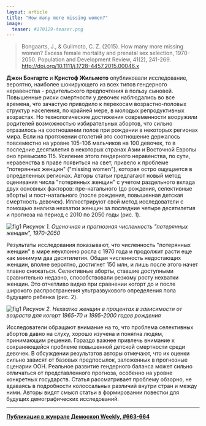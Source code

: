```yaml
---
layout: article
title: "How many more missing women?"
image:
  teaser: #170129-teaser.png
---
```


> Bongaarts, J., & Guilmoto, C. Z. (2015). How many more missing women? Excess female mortality and prenatal sex selection, 1970-2050. Population and Development Review, 41(2), 241-269. http://doi.org/10.1111/j.1728-4457.2015.00046.x

**Джон Бонгартс** и **Кристоф Жильмото** опубликовали исследование, вероятно, наиболее шокирующего из всех типов гендерного неравенства - родительского предпочтения в пользу сыновей. Повышенные риски смертности у девочек наблюдались во все времена, что зачастую приводило к перекосам возрастно-половых структур населения, по крайней мере, в молодых репродуктивных возрастах. Но технологические достижения современности вооружили родителей возможностью избирательных абортов, что сильно отразилось на соотношении полов при рождении в некоторых регионах мира. Если на протяжении столетий это соотношение держалось повсеместно на уровне 105-106 мальчиков на 100 девочек, то в последние десятилетия в некоторых странах Азии и Восточной Европы оно превысило 115. Усиление этого гендерного неравенства, по сути, неравенства в праве появиться на свет, привело к проблеме "потерянных женщин" ("missing women"), которая остро ощущается в определенных регионах. Авторы статьи предлагают новый метод оценивания числа "потерянных женщин" с учетом раздельного вклада двух основных факторов: пре-натального (до рождения, селективные аборты) и пост-натального (после рождения, повышенная детская смертность девочек). Иллюстрируют свой метод исследователи с помощью анализа нехватки женщин за последние четыре десятилетия и прогноза на период с 2010 по 2050 годы (рис. 1).

![fig1](/dem-digest/images/2015/663-fig-01.png)
*Рисунок 1. Оценочная и прогнозная численность "потерянных женщин", 1970-2050*

Результаты исследования показывают, что численность "потерянных женщин" в мире неуклонно росла с 1970 года и продолжит расти еще как минимум два десятилетия. Общая численность недостающих женщин, вполне вероятно, достигнет 150 млн, и лишь после этого начет плавно снижаться. Селективные аборты, ставшие доступными сравнительно недавно, способствовали резкому росту нехватки женщин. Это отчетливо видно при сравнении когорт до и после широкого распространения ультразвукового определения пола будущего ребенка (рис. 2).

![fig1](/dem-digest/images/2015/663-fig-02.png)
*Рисунок 2. Нехватка женщин в процентах в зависимости от возраста для когорт 1965-70 и 1995-2000 годов рождения*

Исследователи обращают внимание на то, что проблема селективных абортов давно на слуху, хорошо изучена и понятна людям, принимающим решения. Гораздо важнее привлечь внимание к сохраняющейся проблеме повышенной детской смертности среди девочек.
В обсуждении результатов авторы отмечают, что их оценки сильно зависят от базовых предпосылок, заложенных в прогнозные сценарии ООН. Реальное развитие гендерного баланса может сильно отличаться от представленного прогноза, особенно на уровне конкретных государств. Статья рассматривает проблему обзорно, не вдаваясь в подробности колоссальных различий внутри стран и между ними. Авторы видят смысл статьи в формировании повестки для будущих демографических исследований.

***
**[Публикация в жунрале Демоскоп Weekly, #663-664](http://demoscope.ru/weekly/2015/0663/digest01.php)**